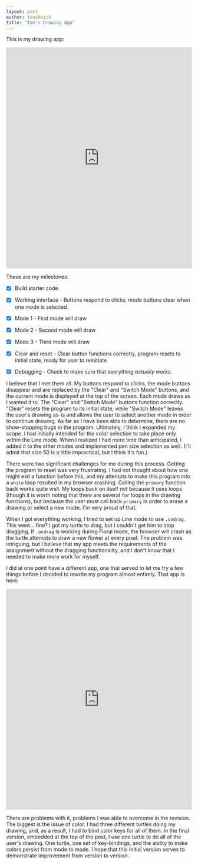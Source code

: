 ```yaml
---
layout: post
author: touchwick
title: "Ian's Drawing App"
---
```

This is my drawing app:

<iframe src="https://trinket.io/embed/python/622c3769c0" width="100%" height="600" frameborder="0" marginwidth="0" marginheight="0" allowfullscreen></iframe>

These are my milestones:
-[x] Build starter code

-[x] Working interface - Buttons respond to clicks, mode buttons clear when one mode is selected.

-[x] Mode 1 - First mode will draw

-[x] Mode 2 - Second mode will draw

-[x] Mode 3 - Third mode will draw

-[x] Clear and reset - Clear button functions correctly, program resets to initial state, ready for user to reinitiate

-[x] Debugging - Check to make sure that everything <i>actually works</i>.

I believe that I met them all. My buttons respond to clicks, the mode buttons disappear and are replaced by the "Clear" and "Switch Mode" buttons, and the current mode is displayed at the top of the screen. Each mode draws as I wanted it to. The "Clear" and "Switch Mode" buttons function correctly. "Clear" resets the program to its initial state, while "Switch Mode" leaves the user's drawing as-is and allows the user to select another mode in order to continue drawing. As far as I have been able to determine, there are no show-stopping bugs in the program. Ultimately, I think I expanded my scope. I had initially intended for the color selection to take place only within the Line mode. When I realized I had more time than anticipated, I added it to the other modes and implemented pen size selection as well. (I'll admit that size 50 is a little impractical, but I think it's fun.)

There were two significant challenges for me during this process. Getting the program to reset was very frustrating. I had not thought about how one might exit a function before this, and my attempts to make this program into a ```while``` loop resulted in my browser crashing. Calling the ```primary``` function back works quite well. My loops back on itself not because it uses loops (though it is worth noting that there are several ```for``` loops in the drawing functions), but because the user must call back ```primary``` in order to erase a drawing or select a new mode. I'm very proud of that.

When I got everything working, I tried to set up Line mode to use ```.ondrag```. This went... fine? I got my turtle to drag, but I couldn't get him to stop dragging. If ```.ondrag``` is working during Floral mode, the browser will crash as the turtle attempts to draw a new flower at every pixel. The problem was intriguing, but I believe that my app meets the requirements of the assignment without the dragging functionality, and I don't know that I needed to make more work for myself.

I did at one point have a different app, one that served to let me try a few things before I decided to rewrite my program almost entirely. That app is here:

<iframe src="https://trinket.io/embed/python/cf9a42eff0" width="100%" height="600" frameborder="0" marginwidth="0" marginheight="0" allowfullscreen></iframe>

There are problems with it, problems I was able to overcome in the revision. The biggest is the issue of color. I had three different turtles doing my drawing, and, as a result, I had to bind color keys for all of them. In the final version, embedded at the top of the post, I use one turtle to do all of the user's drawing. One turtle, one set of key-bindings, and the ability to make colors persist from mode to mode. I hope that this initial version serves to demonstrate improvement from version to version.

